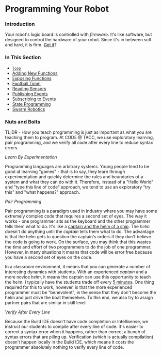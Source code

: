 # Programming Your Robot

### Introduction

Your robot's logic board is controlled with _firmware_. It's like software, but designed to control the hardware of your robot. Since it's in between soft and hard, it is firm. [Get it](http://i0.kym-cdn.com/entries/icons/original/000/014/959/Screenshot_116.png)?

### In This Section

- [`loop`](./LOOP.md)
- [Adding New Functions](./FUNCTIONS.md)
- [Exposing Functions](./EXPOSING.md)
- [Football Time!](./FOOTBALL.md)
- [Reading Sensors](./SENSORS.md)
- [Publishing Events](./PUBLISHING.md)
- [Subscribing to Events](./SUBSCRIBING.md)
- [State Programming](./STATES.md)
- [Swarm Robotics](./SWARM.md)

### Nuts and Bolts

TL;DR - How you teach programming is just as important as what you are teaching them to program. At CODE @ TACC, we use exploratory learning, pair programming, and we verify all code after every line to reduce syntax errors.

_*Learn By Experimentation*_

Programming languages are arbitrary systems. Young people tend to be good at learning "games" - that is to say, they learn through experimentation and quickly determine the rules and boundaries of a system and what they can do with it. Therefore, instead of a "Hello World" and "type this line of code" approach, we tend to use an exploratory "try this" and "what happens?" approach.

_*Pair Programming*_

Pair programming is a paradigm used in industry where you may have some extremely complex code that requires a second set of eyes. The way it works - one programmer sits as the keyboard and the other programmer tells them what to do. It's like a [captain and the helm of a ship](http://www.thebeeskneesdaynursery.com/caption/caption139a.jpg). The _helm_ doesn't do anything until the _captain_ tells them what to do. The advantage is that the helm gets to question the captain's orders if they don't believe the code is going to work. On the surface, you may think that this wastes the time and effort of two programmers to do the job of one programmer. However, in many situations it means that code will be error free because you have a second set of eyes on the code. 

In a classroom environment, it means that you can generate a number of interesting dynamics with students. With an experienced _captain_ and a more novice _helm_, it means the captain can use this opportunity to teach the helm. I typically have the students trade off every [5 minutes](https://www.google.com/#q=5+minute+timer). One thing required for this to work, however, is that the more experienced programmer must be "benevolent", in the sense that they don't become the helm and just drive the boat themselves. To this end, we also try to assign partner pairs that are similar in skill level.

_*Verify After Every Line*_

Because the Build IDE doesn't have code completion or Intellisense, we instruct our students to compile after every line of code. It's easier to correct a syntax error when it happens, rather than correct a bunch of syntax errors that are piling up. Verification (which is actually compilation) doesn't happen locally in the Build IDE, which means it costs the programmer absolutely nothing to verify every line of code.